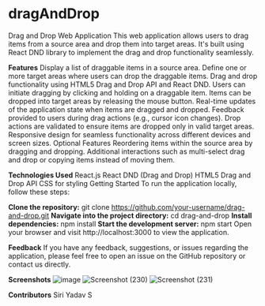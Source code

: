 # dragAndDrop
Drag and Drop Web Application
This web application allows users to drag items from a source area and drop them into target areas. It's built using React DND library to implement the drag and drop functionality seamlessly.

**Features**
Display a list of draggable items in a source area.
Define one or more target areas where users can drop the draggable items.
Drag and drop functionality using HTML5 Drag and Drop API and React DND.
Users can initiate dragging by clicking and holding on a draggable item.
Items can be dropped into target areas by releasing the mouse button.
Real-time updates of the application state when items are dragged and dropped.
Feedback provided to users during drag actions (e.g., cursor icon changes).
Drop actions are validated to ensure items are dropped only in valid target areas.
Responsive design for seamless functionality across different devices and screen sizes.
Optional Features
Reordering items within the source area by dragging and dropping.
Additional interactions such as multi-select drag and drop or copying items instead of moving them.

**Technologies Used**
React.js
React DND (Drag and Drop)
HTML5 Drag and Drop API
CSS for styling
Getting Started
To run the application locally, follow these steps:

**Clone the repository:**
  git clone https://github.com/your-username/drag-and-drop.git
**Navigate into the project directory:**
  cd drag-and-drop
**Install dependencies:**
  npm install
**Start the development server:**
  npm start
Open your browser and visit http://localhost:3000 to view the application.

**Feedback**
If you have any feedback, suggestions, or issues regarding the application, please feel free to open an issue on the GitHub repository or contact us directly.

**Screenshots**
![image](https://github.com/SiriSYadav/dragAndDrop/assets/107027626/a3811c43-9d06-4565-a123-99e29553baea)
![Screenshot (230)](https://github.com/SiriSYadav/dragAndDrop/assets/107027626/e1a5211e-64fd-47d3-a371-3fc3d234243b)
![Screenshot (231)](https://github.com/SiriSYadav/dragAndDrop/assets/107027626/9f8b437f-1042-48ab-ade8-a1a39847a253)

**Contributors**
Siri Yadav S



